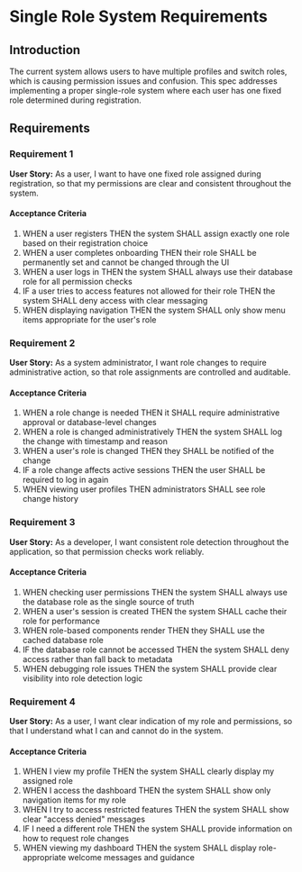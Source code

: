 # Single Role System Requirements

## Introduction

The current system allows users to have multiple profiles and switch roles, which is causing permission issues and confusion. This spec addresses implementing a proper single-role system where each user has one fixed role determined during registration.

## Requirements

### Requirement 1

**User Story:** As a user, I want to have one fixed role assigned during registration, so that my permissions are clear and consistent throughout the system.

#### Acceptance Criteria

1. WHEN a user registers THEN the system SHALL assign exactly one role based on their registration choice
2. WHEN a user completes onboarding THEN their role SHALL be permanently set and cannot be changed through the UI
3. WHEN a user logs in THEN the system SHALL always use their database role for all permission checks
4. IF a user tries to access features not allowed for their role THEN the system SHALL deny access with clear messaging
5. WHEN displaying navigation THEN the system SHALL only show menu items appropriate for the user's role

### Requirement 2

**User Story:** As a system administrator, I want role changes to require administrative action, so that role assignments are controlled and auditable.

#### Acceptance Criteria

1. WHEN a role change is needed THEN it SHALL require administrative approval or database-level changes
2. WHEN a role is changed administratively THEN the system SHALL log the change with timestamp and reason
3. WHEN a user's role is changed THEN they SHALL be notified of the change
4. IF a role change affects active sessions THEN the user SHALL be required to log in again
5. WHEN viewing user profiles THEN administrators SHALL see role change history

### Requirement 3

**User Story:** As a developer, I want consistent role detection throughout the application, so that permission checks work reliably.

#### Acceptance Criteria

1. WHEN checking user permissions THEN the system SHALL always use the database role as the single source of truth
2. WHEN a user's session is created THEN the system SHALL cache their role for performance
3. WHEN role-based components render THEN they SHALL use the cached database role
4. IF the database role cannot be accessed THEN the system SHALL deny access rather than fall back to metadata
5. WHEN debugging role issues THEN the system SHALL provide clear visibility into role detection logic

### Requirement 4

**User Story:** As a user, I want clear indication of my role and permissions, so that I understand what I can and cannot do in the system.

#### Acceptance Criteria

1. WHEN I view my profile THEN the system SHALL clearly display my assigned role
2. WHEN I access the dashboard THEN the system SHALL show only navigation items for my role
3. WHEN I try to access restricted features THEN the system SHALL show clear "access denied" messages
4. IF I need a different role THEN the system SHALL provide information on how to request role changes
5. WHEN viewing my dashboard THEN the system SHALL display role-appropriate welcome messages and guidance